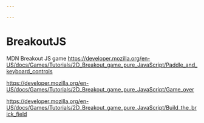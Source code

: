 ```yaml
---

---
```

# BreakoutJS
MDN Breakout JS game
https://developer.mozilla.org/en-US/docs/Games/Tutorials/2D_Breakout_game_pure_JavaScript/Paddle_and_keyboard_controls

https://developer.mozilla.org/en-US/docs/Games/Tutorials/2D_Breakout_game_pure_JavaScript/Game_over

https://developer.mozilla.org/en-US/docs/Games/Tutorials/2D_Breakout_game_pure_JavaScript/Build_the_brick_field